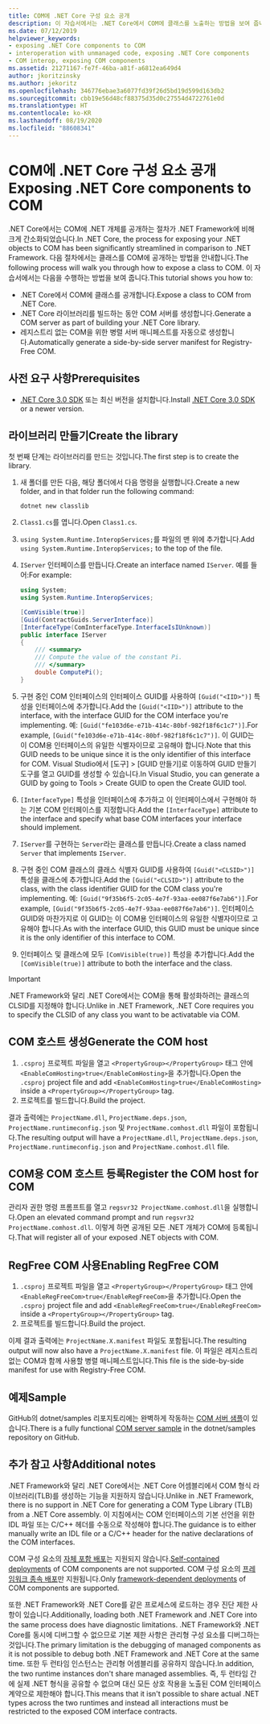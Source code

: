 ```yaml
---
title: COM에 .NET Core 구성 요소 공개
description: 이 자습서에서는 .NET Core에서 COM에 클래스를 노출하는 방법을 보여 줍니다. 레지스트리 없는 COM을 위한 COM 서버 및 병렬 서버 매니페스트를 생성합니다.
ms.date: 07/12/2019
helpviewer_keywords:
- exposing .NET Core components to COM
- interoperation with unmanaged code, exposing .NET Core components
- COM interop, exposing COM components
ms.assetid: 21271167-fe7f-46ba-a81f-a6812ea649d4
author: jkoritzinsky
ms.author: jekoritz
ms.openlocfilehash: 346776ebae3a6077fd39f26d5bd19d599d163db2
ms.sourcegitcommit: cbb19e56d48cf88375d35d0c27554d4722761e0d
ms.translationtype: HT
ms.contentlocale: ko-KR
ms.lasthandoff: 08/19/2020
ms.locfileid: "88608341"
---
```

# <a name="exposing-net-core-components-to-com"></a><span data-ttu-id="87b81-104">COM에 .NET Core 구성 요소 공개</span><span class="sxs-lookup"><span data-stu-id="87b81-104">Exposing .NET Core components to COM</span></span>

<span data-ttu-id="87b81-105">.NET Core에서는 COM에 .NET 개체를 공개하는 절차가 .NET Framework에 비해 크게 간소화되었습니다.</span><span class="sxs-lookup"><span data-stu-id="87b81-105">In .NET Core, the process for exposing your .NET objects to COM has been significantly streamlined in comparison to .NET Framework.</span></span> <span data-ttu-id="87b81-106">다음 절차에서는 클래스를 COM에 공개하는 방법을 안내합니다.</span><span class="sxs-lookup"><span data-stu-id="87b81-106">The following process will walk you through how to expose a class to COM.</span></span> <span data-ttu-id="87b81-107">이 자습서에서는 다음을 수행하는 방법을 보여 줍니다.</span><span class="sxs-lookup"><span data-stu-id="87b81-107">This tutorial shows you how to:</span></span>

- <span data-ttu-id="87b81-108">.NET Core에서 COM에 클래스를 공개합니다.</span><span class="sxs-lookup"><span data-stu-id="87b81-108">Expose a class to COM from .NET Core.</span></span>
- <span data-ttu-id="87b81-109">.NET Core 라이브러리를 빌드하는 동안 COM 서버를 생성합니다.</span><span class="sxs-lookup"><span data-stu-id="87b81-109">Generate a COM server as part of building your .NET Core library.</span></span>
- <span data-ttu-id="87b81-110">레지스트리 없는 COM을 위한 병렬 서버 매니페스트를 자동으로 생성합니다.</span><span class="sxs-lookup"><span data-stu-id="87b81-110">Automatically generate a side-by-side server manifest for Registry-Free COM.</span></span>

## <a name="prerequisites"></a><span data-ttu-id="87b81-111">사전 요구 사항</span><span class="sxs-lookup"><span data-stu-id="87b81-111">Prerequisites</span></span>

- <span data-ttu-id="87b81-112">[.NET Core 3.0 SDK](https://dotnet.microsoft.com/download) 또는 최신 버전을 설치합니다.</span><span class="sxs-lookup"><span data-stu-id="87b81-112">Install [.NET Core 3.0 SDK](https://dotnet.microsoft.com/download) or a newer version.</span></span>

## <a name="create-the-library"></a><span data-ttu-id="87b81-113">라이브러리 만들기</span><span class="sxs-lookup"><span data-stu-id="87b81-113">Create the library</span></span>

<span data-ttu-id="87b81-114">첫 번째 단계는 라이브러리를 만드는 것입니다.</span><span class="sxs-lookup"><span data-stu-id="87b81-114">The first step is to create the library.</span></span>

1. <span data-ttu-id="87b81-115">새 폴더를 만든 다음, 해당 폴더에서 다음 명령을 실행합니다.</span><span class="sxs-lookup"><span data-stu-id="87b81-115">Create a new folder, and in that folder run the following command:</span></span>

    ```dotnetcli
    dotnet new classlib
    ```

2. <span data-ttu-id="87b81-116">`Class1.cs`를 엽니다.</span><span class="sxs-lookup"><span data-stu-id="87b81-116">Open `Class1.cs`.</span></span>
3. <span data-ttu-id="87b81-117">`using System.Runtime.InteropServices;`를 파일의 맨 위에 추가합니다.</span><span class="sxs-lookup"><span data-stu-id="87b81-117">Add `using System.Runtime.InteropServices;` to the top of the file.</span></span>
4. <span data-ttu-id="87b81-118">`IServer` 인터페이스를 만듭니다.</span><span class="sxs-lookup"><span data-stu-id="87b81-118">Create an interface named `IServer`.</span></span> <span data-ttu-id="87b81-119">예를 들어:</span><span class="sxs-lookup"><span data-stu-id="87b81-119">For example:</span></span>

   ```csharp
   using System;
   using System.Runtime.InteropServices;

   [ComVisible(true)]
   [Guid(ContractGuids.ServerInterface)]
   [InterfaceType(ComInterfaceType.InterfaceIsIUnknown)]
   public interface IServer
   {
       /// <summary>
       /// Compute the value of the constant Pi.
       /// </summary>
       double ComputePi();
   }
   ```

5. <span data-ttu-id="87b81-120">구현 중인 COM 인터페이스의 인터페이스 GUID를 사용하여 `[Guid("<IID>")]` 특성을 인터페이스에 추가합니다.</span><span class="sxs-lookup"><span data-stu-id="87b81-120">Add the `[Guid("<IID>")]` attribute to the interface, with the interface GUID for the COM interface you're implementing.</span></span> <span data-ttu-id="87b81-121">예: `[Guid("fe103d6e-e71b-414c-80bf-982f18f6c1c7")]`.</span><span class="sxs-lookup"><span data-stu-id="87b81-121">For example, `[Guid("fe103d6e-e71b-414c-80bf-982f18f6c1c7")]`.</span></span> <span data-ttu-id="87b81-122">이 GUID는 이 COM용 인터페이스의 유일한 식별자이므로 고유해야 합니다.</span><span class="sxs-lookup"><span data-stu-id="87b81-122">Note that this GUID needs to be unique since it is the only identifier of this interface for COM.</span></span> <span data-ttu-id="87b81-123">Visual Studio에서 [도구] > [GUID 만들기]로 이동하여 GUID 만들기 도구를 열고 GUID를 생성할 수 있습니다.</span><span class="sxs-lookup"><span data-stu-id="87b81-123">In Visual Studio, you can generate a GUID by going to Tools > Create GUID to open the Create GUID tool.</span></span>
6. <span data-ttu-id="87b81-124">`[InterfaceType]` 특성을 인터페이스에 추가하고 이 인터페이스에서 구현해야 하는 기본 COM 인터페이스를 지정합니다.</span><span class="sxs-lookup"><span data-stu-id="87b81-124">Add the `[InterfaceType]` attribute to the interface and specify what base COM interfaces your interface should implement.</span></span>
7. <span data-ttu-id="87b81-125">`IServer`를 구현하는 `Server`라는 클래스를 만듭니다.</span><span class="sxs-lookup"><span data-stu-id="87b81-125">Create a class named `Server` that implements `IServer`.</span></span>
8. <span data-ttu-id="87b81-126">구현 중인 COM 클래스의 클래스 식별자 GUID를 사용하여 `[Guid("<CLSID>")]` 특성을 클래스에 추가합니다.</span><span class="sxs-lookup"><span data-stu-id="87b81-126">Add the `[Guid("<CLSID>")]` attribute to the class, with the class identifier GUID for the COM class you're implementing.</span></span> <span data-ttu-id="87b81-127">예: `[Guid("9f35b6f5-2c05-4e7f-93aa-ee087f6e7ab6")]`.</span><span class="sxs-lookup"><span data-stu-id="87b81-127">For example, `[Guid("9f35b6f5-2c05-4e7f-93aa-ee087f6e7ab6")]`.</span></span> <span data-ttu-id="87b81-128">인터페이스 GUID와 마찬가지로 이 GUID는 이 COM용 인터페이스의 유일한 식별자이므로 고유해야 합니다.</span><span class="sxs-lookup"><span data-stu-id="87b81-128">As with the interface GUID, this GUID must be unique since it is the only identifier of this interface to COM.</span></span>
9. <span data-ttu-id="87b81-129">인터페이스 및 클래스에 모두 `[ComVisible(true)]` 특성을 추가합니다.</span><span class="sxs-lookup"><span data-stu-id="87b81-129">Add the `[ComVisible(true)]` attribute to both the interface and the class.</span></span>

> [!IMPORTANT]
> <span data-ttu-id="87b81-130">.NET Framework와 달리 .NET Core에서는 COM을 통해 활성화하려는 클래스의 CLSID를 지정해야 합니다.</span><span class="sxs-lookup"><span data-stu-id="87b81-130">Unlike in .NET Framework, .NET Core requires you to specify the CLSID of any class you want to be activatable via COM.</span></span>

## <a name="generate-the-com-host"></a><span data-ttu-id="87b81-131">COM 호스트 생성</span><span class="sxs-lookup"><span data-stu-id="87b81-131">Generate the COM host</span></span>

1. <span data-ttu-id="87b81-132">`.csproj` 프로젝트 파일을 열고 `<PropertyGroup></PropertyGroup>` 태그 안에 `<EnableComHosting>true</EnableComHosting>`을 추가합니다.</span><span class="sxs-lookup"><span data-stu-id="87b81-132">Open the `.csproj` project file and add `<EnableComHosting>true</EnableComHosting>` inside a `<PropertyGroup></PropertyGroup>` tag.</span></span>
2. <span data-ttu-id="87b81-133">프로젝트를 빌드합니다.</span><span class="sxs-lookup"><span data-stu-id="87b81-133">Build the project.</span></span>

<span data-ttu-id="87b81-134">결과 출력에는 `ProjectName.dll`, `ProjectName.deps.json`, `ProjectName.runtimeconfig.json` 및 `ProjectName.comhost.dll` 파일이 포함됩니다.</span><span class="sxs-lookup"><span data-stu-id="87b81-134">The resulting output will have a `ProjectName.dll`, `ProjectName.deps.json`, `ProjectName.runtimeconfig.json` and `ProjectName.comhost.dll` file.</span></span>

## <a name="register-the-com-host-for-com"></a><span data-ttu-id="87b81-135">COM용 COM 호스트 등록</span><span class="sxs-lookup"><span data-stu-id="87b81-135">Register the COM host for COM</span></span>

<span data-ttu-id="87b81-136">관리자 권한 명령 프롬프트를 열고 `regsvr32 ProjectName.comhost.dll`을 실행합니다.</span><span class="sxs-lookup"><span data-stu-id="87b81-136">Open an elevated command prompt and run `regsvr32 ProjectName.comhost.dll`.</span></span> <span data-ttu-id="87b81-137">이렇게 하면 공개된 모든 .NET 개체가 COM에 등록됩니다.</span><span class="sxs-lookup"><span data-stu-id="87b81-137">That will register all of your exposed .NET objects with COM.</span></span>

## <a name="enabling-regfree-com"></a><span data-ttu-id="87b81-138">RegFree COM 사용</span><span class="sxs-lookup"><span data-stu-id="87b81-138">Enabling RegFree COM</span></span>

1. <span data-ttu-id="87b81-139">`.csproj` 프로젝트 파일을 열고 `<PropertyGroup></PropertyGroup>` 태그 안에 `<EnableRegFreeCom>true</EnableRegFreeCom>`을 추가합니다.</span><span class="sxs-lookup"><span data-stu-id="87b81-139">Open the `.csproj` project file and add `<EnableRegFreeCom>true</EnableRegFreeCom>` inside a `<PropertyGroup></PropertyGroup>` tag.</span></span>
2. <span data-ttu-id="87b81-140">프로젝트를 빌드합니다.</span><span class="sxs-lookup"><span data-stu-id="87b81-140">Build the project.</span></span>

<span data-ttu-id="87b81-141">이제 결과 출력에는 `ProjectName.X.manifest` 파일도 포함됩니다.</span><span class="sxs-lookup"><span data-stu-id="87b81-141">The resulting output will now also have a `ProjectName.X.manifest` file.</span></span> <span data-ttu-id="87b81-142">이 파일은 레지스트리 없는 COM과 함께 사용할 병렬 매니페스트입니다.</span><span class="sxs-lookup"><span data-stu-id="87b81-142">This file is the side-by-side manifest for use with Registry-Free COM.</span></span>

## <a name="sample"></a><span data-ttu-id="87b81-143">예제</span><span class="sxs-lookup"><span data-stu-id="87b81-143">Sample</span></span>

<span data-ttu-id="87b81-144">GitHub의 dotnet/samples 리포지토리에는 완벽하게 작동하는 [COM 서버 샘플](https://github.com/dotnet/samples/tree/master/core/extensions/COMServerDemo)이 있습니다.</span><span class="sxs-lookup"><span data-stu-id="87b81-144">There is a fully functional [COM server sample](https://github.com/dotnet/samples/tree/master/core/extensions/COMServerDemo) in the dotnet/samples repository on GitHub.</span></span>

## <a name="additional-notes"></a><span data-ttu-id="87b81-145">추가 참고 사항</span><span class="sxs-lookup"><span data-stu-id="87b81-145">Additional notes</span></span>

<span data-ttu-id="87b81-146">.NET Framework와 달리 .NET Core에서는 .NET Core 어셈블리에서 COM 형식 라이브러리(TLB)를 생성하는 기능을 지원하지 않습니다.</span><span class="sxs-lookup"><span data-stu-id="87b81-146">Unlike in .NET Framework, there is no support in .NET Core for generating a COM Type Library (TLB) from a .NET Core assembly.</span></span> <span data-ttu-id="87b81-147">이 지침에서는 COM 인터페이스의 기본 선언을 위한 IDL 파일 또는 C/C++ 헤더를 수동으로 작성해야 합니다.</span><span class="sxs-lookup"><span data-stu-id="87b81-147">The guidance is to either manually write an IDL file or a C/C++ header for the native declarations of the COM interfaces.</span></span>

<span data-ttu-id="87b81-148">COM 구성 요소의 [자체 포함 배포](../deploying/index.md#publish-self-contained)는 지원되지 않습니다.</span><span class="sxs-lookup"><span data-stu-id="87b81-148">[Self-contained deployments](../deploying/index.md#publish-self-contained) of COM components are not supported.</span></span> <span data-ttu-id="87b81-149">COM 구성 요소의 [프레임워크 종속 배포](../deploying/index.md#publish-framework-dependent)만 지원됩니다.</span><span class="sxs-lookup"><span data-stu-id="87b81-149">Only [framework-dependent deployments](../deploying/index.md#publish-framework-dependent) of COM components are supported.</span></span>

<span data-ttu-id="87b81-150">또한 .NET Framework와 .NET Core를 같은 프로세스에 로드하는 경우 진단 제한 사항이 있습니다.</span><span class="sxs-lookup"><span data-stu-id="87b81-150">Additionally, loading both .NET Framework and .NET Core into the same process does have diagnostic limitations.</span></span> <span data-ttu-id="87b81-151">.NET Framework와 .NET Core를 동시에 디버그할 수 없으므로 기본 제한 사항은 관리형 구성 요소를 디버그하는 것입니다.</span><span class="sxs-lookup"><span data-stu-id="87b81-151">The primary limitation is the debugging of managed components as it is not possible to debug both .NET Framework and .NET Core at the same time.</span></span> <span data-ttu-id="87b81-152">또한 두 런타임 인스턴스는 관리형 어셈블리를 공유하지 않습니다.</span><span class="sxs-lookup"><span data-stu-id="87b81-152">In addition, the two runtime instances don't share managed assemblies.</span></span> <span data-ttu-id="87b81-153">즉, 두 런타임 간에 실제 .NET 형식을 공유할 수 없으며 대신 모든 상호 작용을 노출된 COM 인터페이스 계약으로 제한해야 합니다.</span><span class="sxs-lookup"><span data-stu-id="87b81-153">This means that it isn't possible to share actual .NET types across the two runtimes and instead all interactions must be restricted to the exposed COM interface contracts.</span></span>

